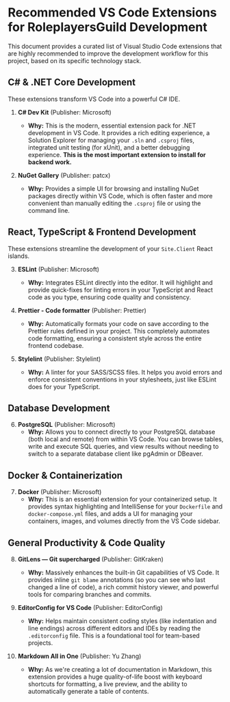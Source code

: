 # Recommended VS Code Extensions for RoleplayersGuild Development

This document provides a curated list of Visual Studio Code extensions that are highly recommended to improve the development workflow for this project, based on its specific technology stack.

## C# & .NET Core Development

These extensions transform VS Code into a powerful C# IDE.

1.  **C# Dev Kit** (Publisher: Microsoft)
    -   **Why:** This is the modern, essential extension pack for .NET development in VS Code. It provides a rich editing experience, a Solution Explorer for managing your `.sln` and `.csproj` files, integrated unit testing (for xUnit), and a better debugging experience. **This is the most important extension to install for backend work.**

2.  **NuGet Gallery** (Publisher: patcx)
    -   **Why:** Provides a simple UI for browsing and installing NuGet packages directly within VS Code, which is often faster and more convenient than manually editing the `.csproj` file or using the command line.

## React, TypeScript & Frontend Development

These extensions streamline the development of your `Site.Client` React islands.

3.  **ESLint** (Publisher: Microsoft)
    -   **Why:** Integrates ESLint directly into the editor. It will highlight and provide quick-fixes for linting errors in your TypeScript and React code as you type, ensuring code quality and consistency.

4.  **Prettier - Code formatter** (Publisher: Prettier)
    -   **Why:** Automatically formats your code on save according to the Prettier rules defined in your project. This completely automates code formatting, ensuring a consistent style across the entire frontend codebase.

5.  **Stylelint** (Publisher: Stylelint)
    -   **Why:** A linter for your SASS/SCSS files. It helps you avoid errors and enforce consistent conventions in your stylesheets, just like ESLint does for your TypeScript.

## Database Development

6.  **PostgreSQL** (Publisher: Microsoft)
    -   **Why:** Allows you to connect directly to your PostgreSQL database (both local and remote) from within VS Code. You can browse tables, write and execute SQL queries, and view results without needing to switch to a separate database client like pgAdmin or DBeaver.

## Docker & Containerization

7.  **Docker** (Publisher: Microsoft)
    -   **Why:** This is an essential extension for your containerized setup. It provides syntax highlighting and IntelliSense for your `Dockerfile` and `docker-compose.yml` files, and adds a UI for managing your containers, images, and volumes directly from the VS Code sidebar.

## General Productivity & Code Quality

8.  **GitLens — Git supercharged** (Publisher: GitKraken)
    -   **Why:** Massively enhances the built-in Git capabilities of VS Code. It provides inline `git blame` annotations (so you can see who last changed a line of code), a rich commit history viewer, and powerful tools for comparing branches and commits.

9.  **EditorConfig for VS Code** (Publisher: EditorConfig)
    -   **Why:** Helps maintain consistent coding styles (like indentation and line endings) across different editors and IDEs by reading the `.editorconfig` file. This is a foundational tool for team-based projects.

10. **Markdown All in One** (Publisher: Yu Zhang)
    -   **Why:** As we're creating a lot of documentation in Markdown, this extension provides a huge quality-of-life boost with keyboard shortcuts for formatting, a live preview, and the ability to automatically generate a table of contents.